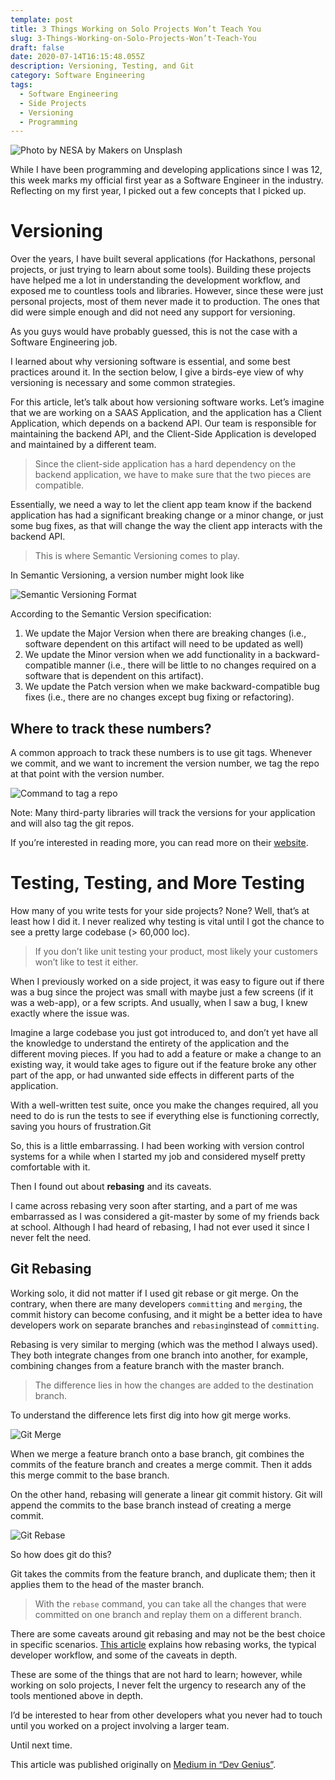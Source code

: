 ```yaml
---
template: post
title: 3 Things Working on Solo Projects Won’t Teach You
slug: 3-Things-Working-on-Solo-Projects-Won’t-Teach-You
draft: false
date: 2020-07-14T16:15:48.055Z
description: Versioning, Testing, and Git
category: Software Engineering
tags:
  - Software Engineering
  - Side Projects
  - Versioning
  - Programming
---
```

![](/media/3thingsworkingonsolohero.jpeg "Photo by NESA by Makers on Unsplash")



While I have been programming and developing applications since I was 12, this week marks my official first year as a Software Engineer in the industry. Reflecting on my first year, I picked out a few concepts that I picked up.

# Versioning

Over the years, I have built several applications (for Hackathons, personal projects, or just trying to learn about some tools). Building these projects have helped me a lot in understanding the development workflow, and exposed me to countless tools and libraries. However, since these were just personal projects, most of them never made it to production. The ones that did were simple enough and did not need any support for versioning.

As you guys would have probably guessed, this is not the case with a Software Engineering job.

I learned about why versioning software is essential, and some best practices around it. In the section below, I give a birds-eye view of why versioning is necessary and some common strategies.

For this article, let’s talk about how versioning software works. Let’s imagine that we are working on a SAAS Application, and the application has a Client Application, which depends on a backend API. Our team is responsible for maintaining the backend API, and the Client-Side Application is developed and maintained by a different team.

> Since the client-side application has a hard dependency on the backend application, we have to make sure that the two pieces are compatible.

Essentially, we need a way to let the client app team know if the backend application has had a significant breaking change or a minor change, or just some bug fixes, as that will change the way the client app interacts with the backend API.

> This is where Semantic Versioning comes to play.

In Semantic Versioning, a version number might look like

![Semantic Versioning Format](/media/semver.png "Semantic Versioning Format")

According to the Semantic Version specification:

1. We update the Major Version when there are breaking changes (i.e., software dependent on this artifact will need to be updated as well)
2. We update the Minor version when we add functionality in a backward-compatible manner (i.e., there will be little to no changes required on a software that is dependent on this artifact).
3. We update the Patch version when we make backward-compatible bug fixes (i.e., there are no changes except bug fixing or refactoring).

## Where to track these numbers?

A common approach to track these numbers is to use git tags. Whenever we commit, and we want to increment the version number, we tag the repo at that point with the version number.

![Command to tag a repo](/media/versioningcommands.png "Command to tag a repo")

Note: Many third-party libraries will track the versions for your application and will also tag the git repos.

If you’re interested in reading more, you can read more on their [website](semver.org).

# Testing, Testing, and More Testing

How many of you write tests for your side projects? None? Well, that’s at least how I did it. I never realized why testing is vital until I got the chance to see a pretty large codebase (> 60,000 loc).

> If you don’t like unit testing your product, most likely your customers won’t like to test it either.

When I previously worked on a side project, it was easy to figure out if there was a bug since the project was small with maybe just a few screens (if it was a web-app), or a few scripts. And usually, when I saw a bug, I knew exactly where the issue was.

Imagine a large codebase you just got introduced to, and don’t yet have all the knowledge to understand the entirety of the application and the different moving pieces. If you had to add a feature or make a change to an existing way, it would take ages to figure out if the feature broke any other part of the app, or had unwanted side effects in different parts of the application.

With a well-written test suite, once you make the changes required, all you need to do is run the tests to see if everything else is functioning correctly, saving you hours of frustration.Git

So, this is a little embarrassing. I had been working with version control systems for a while when I started my job and considered myself pretty comfortable with it.

Then I found out about **rebasing** and its caveats.

I came across rebasing very soon after starting, and a part of me was embarrassed as I was considered a git-master by some of my friends back at school. Although I had heard of rebasing, I had not ever used it since I never felt the need.

## Git Rebasing

Working solo, it did not matter if I used git rebase or git merge. On the contrary, when there are many developers `committing` and `merging`, the commit history can become confusing, and it might be a better idea to have developers work on separate branches and `rebasing`instead of `committing`.

Rebasing is very similar to merging (which was the method I always used). They both integrate changes from one branch into another, for example, combining changes from a feature branch with the master branch.

> The difference lies in how the changes are added to the destination branch.

To understand the difference lets first dig into how git merge works.

![Git Merge](/media/gitmerge.png "Git Merge")

When we merge a feature branch onto a base branch, git combines the commits of the feature branch and creates a merge commit. Then it adds this merge commit to the base branch.

On the other hand, rebasing will generate a linear git commit history. Git will append the commits to the base branch instead of creating a merge commit.

![Git Rebase](/media/gitrebase.png "Git Rebase")

So how does git do this?

Git takes the commits from the feature branch, and duplicate them; then it applies them to the head of the master branch.

> With the `rebase` command, you can take all the changes that were committed on one branch and replay them on a different branch.

There are some caveats around git rebasing and may not be the best choice in specific scenarios. [This article](https://www.atlassian.com/git/tutorials/merging-vs-rebasing#the-golden-rule-of-rebasing) explains how rebasing works, the typical developer workflow, and some of the caveats in depth.

These are some of the things that are not hard to learn; however, while working on solo projects, I never felt the urgency to research any of the tools mentioned above in depth.

I’d be interested to hear from other developers what you never had to touch until you worked on a project involving a larger team.

Until next time.

This article was published originally on [Medium in “Dev Genius”](https://medium.com/dev-genius/3-things-working-on-solo-projects-wont-teach-you-44d14f655fb0).